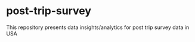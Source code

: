# post-trip-survey
This repository presents data insights/analytics for post trip survey data in USA
